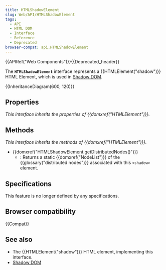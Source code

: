 ```yaml
---
title: HTMLShadowElement
slug: Web/API/HTMLShadowElement
tags:
  - API
  - HTML DOM
  - Interface
  - Reference
  - Deprecated
browser-compat: api.HTMLShadowElement
---
```

{{APIRef("Web Components")}}{{Deprecated_header}}

The **`HTMLShadowElement`** interface represents a {{HTMLElement("shadow")}} HTML Element, which is used in [Shadow DOM](/en-US/docs/Web/Web_Components/Shadow_DOM).

{{InheritanceDiagram(600, 120)}}

## Properties

_This interface inherits the properties of {{domxref("HTMLElement")}}._

## Methods

_This interface inherits the methods of {{domxref("HTMLElement")}}._

- {{domxref("HTMLShadowElement.getDistributedNodes()")}}
  - : Returns a static {{domxref("NodeList")}} of the {{glossary("distributed nodes")}} associated with this `<shadow>` element.

## Specifications

This feature is no longer defined by any specifications.

## Browser compatibility

{{Compat}}

## See also

- The {{HTMLElement("shadow")}} HTML element, implementing this interface.
- [Shadow DOM](/en-US/docs/Web/Web_Components/Shadow_DOM)
